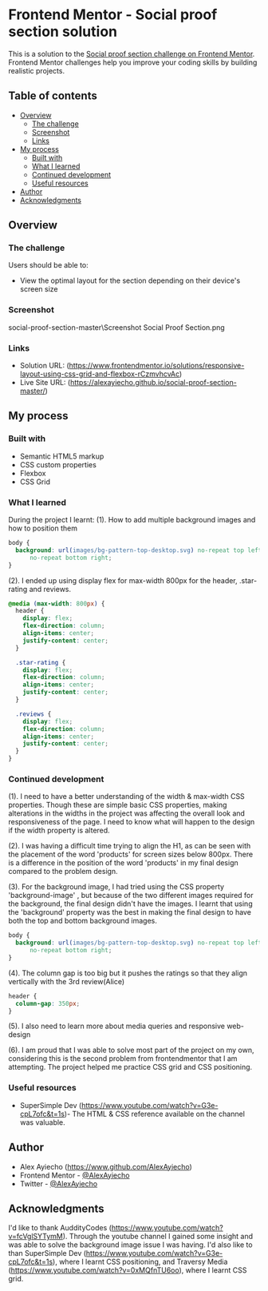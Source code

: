 # Frontend Mentor - Social proof section solution

This is a solution to the [Social proof section challenge on Frontend Mentor](https://www.frontendmentor.io/challenges/social-proof-section-6e0qTv_bA). Frontend Mentor challenges help you improve your coding skills by building realistic projects.

## Table of contents

- [Overview](#overview)
  - [The challenge](#the-challenge)
  - [Screenshot](#screenshot)
  - [Links](#links)
- [My process](#my-process)
  - [Built with](#built-with)
  - [What I learned](#what-i-learned)
  - [Continued development](#continued-development)
  - [Useful resources](#useful-resources)
- [Author](#author)
- [Acknowledgments](#acknowledgments)

## Overview

### The challenge

Users should be able to:

- View the optimal layout for the section depending on their device's screen size

### Screenshot

social-proof-section-master\Screenshot Social Proof Section.png

### Links

- Solution URL: (https://www.frontendmentor.io/solutions/responsive-layout-using-css-grid-and-flexbox-rCzmvhcvAc)
- Live Site URL: (https://alexayiecho.github.io/social-proof-section-master/)

## My process

### Built with

- Semantic HTML5 markup
- CSS custom properties
- Flexbox
- CSS Grid

### What I learned

During the project I learnt:
(1). How to add multiple background images and how to position them

```css
body {
  background: url(images/bg-pattern-top-desktop.svg) no-repeat top left, url(images/bg-pattern-bottom-desktop.svg)
      no-repeat bottom right;
}
```

(2). I ended up using display flex for max-width 800px for the header, .star-rating and reviews.

```css
@media (max-width: 800px) {
  header {
    display: flex;
    flex-direction: column;
    align-items: center;
    justify-content: center;
  }

  .star-rating {
    display: flex;
    flex-direction: column;
    align-items: center;
    justify-content: center;
  }

  .reviews {
    display: flex;
    flex-direction: column;
    align-items: center;
    justify-content: center;
  }
}
```

### Continued development

(1). I need to have a better understanding of the width & max-width CSS properties. Though these are simple basic CSS properties, making alterations in the widths in the project was affecting the overall look and responsiveness of the page. I need to know what will happen to the design if the width property is altered.

(2). I was having a difficult time trying to align the H1, as can be seen with the placement of the
word 'products' for screen sizes below 800px. There is a difference in the position of the word 'products' in my final design compared to the problem design.

(3). For the background image, I had tried using the CSS property 'background-image' , but because of the two different images required for the background, the final design didn't have the images. I learnt that using the 'background' property was the best in making the final design to have both the top and bottom background images.

```css
body {
  background: url(images/bg-pattern-top-desktop.svg) no-repeat top left, url(images/bg-pattern-bottom-desktop.svg)
      no-repeat bottom right;
}
```

(4). The column gap is too big but it pushes the ratings so that they align vertically with the 3rd review(Alice)

```css
header {
  column-gap: 350px;
}
```

(5). I also need to learn more about media queries and responsive web-design

(6). I am proud that I was able to solve most part of the project on my own, considering this is the second problem from frontendmentor that I am attempting. The project helped me practice CSS grid and CSS positioning.

### Useful resources

- SuperSimple Dev (https://www.youtube.com/watch?v=G3e-cpL7ofc&t=1s)- The HTML & CSS reference available on the channel was valuable.

## Author

- Alex Ayiecho (https://www.github.com/AlexAyiecho)
- Frontend Mentor - [@AlexAyiecho](https://www.frontendmentor.io/profile/AlexAyiecho)
- Twitter - [@AlexAyiecho](https://www.twitter.com/AlexAyiecho)

## Acknowledgments

I'd like to thank AuddityCodes (https://www.youtube.com/watch?v=fcVglSYTymM). Through the youtube channel I gained some insight and was able to solve the background image issue I was having.
I'd also like to than SuperSimple Dev (https://www.youtube.com/watch?v=G3e-cpL7ofc&t=1s), where I learnt CSS positioning, and Traversy Media (https://www.youtube.com/watch?v=0xMQfnTU6oo), where I learnt CSS grid.
